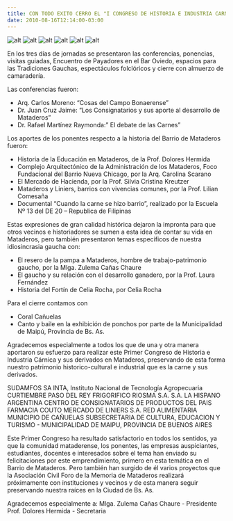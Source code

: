 ```yaml
---
title: CON TODO EXITO CERRO EL "I CONGRESO DE HISTORIA E INDUSTRIA CARNICA Y SUS DERIVADOS EN MATADEROS"
date: 2010-08-16T12:14:00-03:00
---
```


![alt](https://blogger.googleusercontent.com/img/b/R29vZ2xl/AVvXsEhDeY3nsrMbQLW2otezrmOKoknXQuKb4LBukwW9FWAJ4YmS-AvTFTcvfHECZT5EEgtSo_SMRG95JFuBkxpuZWQK-DsJ-C7q0dQTwH3ED9JP6jkkvUR5yipZj4XDhOWHg0VUB5cLoqcTH4BF/s1600/P1010009.JPG)  ![alt](https://blogger.googleusercontent.com/img/b/R29vZ2xl/AVvXsEi3d7Uj4gsQQN1_DyAnVCTdFm4JXvT4hFuDDerFZtjfwETpmCjPclH8kAQ5G_xi1FE52qNU35QuSwzt-AyaQhJRrNUNnKJ2LBTKHDuDGGXclHCduN69rjJaXYMCIixB93UbyYaVKEdY0T8Y/s1600/P1010853.JPG)  ![alt](https://blogger.googleusercontent.com/img/b/R29vZ2xl/AVvXsEjL8Tn1ciotJM6NpYy2iU7m7h15VzTbBYszHJs81xxIZKQ7Ow76Myz5uBVpFAo9AmplX_0bzGpYQuzFQV4aXXDhw4wi_O3FzYpNimCjigLbGcxIqVU7MQfykCkQZNbl_Ir1KPDGfeHA4jGs/s1600/100_5650.JPG)  ![alt](https://blogger.googleusercontent.com/img/b/R29vZ2xl/AVvXsEhoQPzXz3PEw2919RxCMKvR3bVsUkvz9CkMlz021OgyTtxDSu8izY1uJ7Ejr6wG2K_XGCpYwO9Q_Muo0Xb2eh3NHPzHRZU_Fs_M5Vgc2x38rL747pWX-b94wS608QogVP6k1Y7QfrHMvDEb/s1600/Coral+Ca%C3%B1uelas.JPG)  ![alt](https://blogger.googleusercontent.com/img/b/R29vZ2xl/AVvXsEiJWO-vUTkKWqcCxw-kN94GNydrV-7SwNcegFXa-0trRHvtR4ESvIEUdu045CyznIcTX_wRhajg0NWI_goKkHfNw-lm03EoqYNGQBkFybzu99cgyLAa_CgrGqDHfmA9u-e7euGIFAvTf95J/s1600/100_5341.JPG)  ![alt](https://blogger.googleusercontent.com/img/b/R29vZ2xl/AVvXsEhniL0kp6o280nT9zo3GbGWEqe3uNT2tZOoAZI7XUtG8XTxT8fapw3btgw-hNChhj5wYCthg-ZprRLextSuwK9y0kIJIV2_4q4f7647LguhGjaxCSCvarEFXAvMdyE4yaZecQr8UEk-VocY/s320/Comisi%C3%B3n+Organizadora+del+COngreso.JPG)

En los tres días de jornadas se presentaron las conferencias, ponencias, visitas guiadas, Encuentro de Payadores en el Bar Oviedo, espacios para las Tradiciones Gauchas, espectáculos folclóricos y cierre con almuerzo de camaradería.

Las conferencias fueron:
- Arq. Carlos Moreno: “Cosas del Campo Bonaerense”
- Dr. Juan Cruz Jaime: “Los Consignatarios y sus aporte al desarrollo de Mataderos”
- Dr. Rafael Martínez Raymonda:” El debate de las Carnes”

Los aportes de los ponentes respecto a la historia del Barrio de Mataderos fueron:
- Historia de la Educación en Mataderos, de la Prof. Dolores Hermida
- Complejo Arquitectónico de la Administración de los Mataderos, Foco Fundacional del Barrio Nueva Chicago, por la Arq. Carolina Scarano
- El Mercado de Hacienda, por la Prof. Silvia Cristina Kreutzer
- Mataderos y Liniers, barrios con vivencias comunes, por la Prof. Lilian Comesaña
- Documental “Cuando la carne se hizo barrio”, realizado por la Escuela Nº 13 del DE 20 – Republica de Filipinas

Estas expresiones de gran calidad histórica dejaron la impronta para que otros vecinos e historiadores se sumen a esta idea de contar su vida en Mataderos, pero también presentaron temas específicos de nuestra idiosincrasia gaucha con:
- El resero de la pampa a Mataderos, hombre de trabajo-patrimonio gaucho, por la Mlga. Zulema Cañas Chaure
- El gaucho y su relación con el desarrollo ganadero, por la Prof. Laura Fernández
- Historia del Fortín de Celia Rocha, por Celia Rocha

Para el cierre contamos con
- Coral Cañuelas
- Canto y baile en la exhibición de ponchos por parte de la Municipalidad de Maipú, Provincia de Bs. As.

Agradecemos especialmente a todos los que de una y otra manera aportaron su esfuerzo para realizar este Primer Congreso de Historia e Industria Cárnica y sus derivados en Mataderos, preservando de esta forma nuestro patrimonio historico-cultural e industrial que es la carne y sus derivados.

SUDAMFOS SA
INTA, Instituto Nacional de Tecnología Agropecuaria
CURTIEMBRE PASO DEL REY
FRIGORIFICO RIOSMA S.A.
S.A. LA HISPANO ARGENTINA
CENTRO DE CONSIGNATARIOS DE PRODUCTOS DEL PAIS
FARMACIA COUTO
MERCADO DE LINIERS S.A.
RED ALIMENTARIA
MUNICIPIO DE CAÑUELAS
SUBSECRETARIA DE CULTURA, EDUCACION Y TURISMO - MUNICIPALIDAD DE MAIPU, PROVINCIA DE BUENOS AIRES

Este Primer Congreso ha resultado satisfactorio en todos los sentidos, ya que la comunidad mataderense, los ponentes, las empresas auspiciantes, estudiantes, docentes e interesados sobre el tema han enviado su felicitaciones por este emprendimiento, primero en esta temática en el Barrio de Mataderos. Pero también han surgido de él varios proyectos que la Asociación Civil Foro de la Memoria de Mataderos realizará próximamente con instituciones y vecinos y de esta manera seguir preservando nuestra raíces en la Ciudad de Bs. As.

Agradecemos especialmente a:
Mlga. Zulema Cañas Chaure - Presidente
Prof. Dolores Hermida - Secretaria